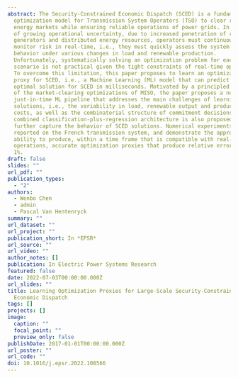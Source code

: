 ```yaml
---
abstract: The Security-Constrained Economic Dispatch (SCED) is a fundamental
  optimization model for Transmission System Operators (TSO) to clear real-time
  energy markets while ensuring reliable operations of power grids. In a context
  of growing operational uncertainty, due to increased penetration of renewable
  generators and distributed energy resources, operators must continuously
  monitor risk in real-time, i.e., they must quickly assess the system’s
  behavior under various changes in load and renewable production.
  Unfortunately, systematically solving an optimization problem for each such
  scenario is not practical given the tight constraints of real-time operations.
  To overcome this limitation, this paper proposes to learn an optimization
  proxy for SCED, i.e., a Machine Learning (ML) model that can predict an
  optimal solution for SCED in milliseconds. Motivated by a principled analysis
  of the market-clearing optimizations of MISO, the paper proposes a novel
  just-in-time ML pipeline that addresses the main challenges of learning SCED
  solutions, i.e., the variability in load, renewable output and production
  costs, as well as the combinatorial structure of commitment decisions. A novel
  combined classification-plus-regression architecture is also proposed, to
  further capture the behavior of SCED solutions. Numerical experiments are
  reported on the French transmission system, and demonstrate the approach’s
  ability to produce, within a time frame that is compatible with real-time
  operations, accurate optimization proxies that produce relative errors below
  1%.
draft: false
slides: ""
url_pdf: ""
publication_types:
  - "2"
authors:
  - Wenbo Chen
  - admin
  - Pascal Van Hentenryck
summary: ""
url_dataset: ""
url_project: ""
publication_short: In *EPSR*
url_source: ""
url_video: ""
author_notes: []
publication: In Electric Power Systems Research
featured: false
date: 2022-07-03T00:00:00.000Z
url_slides: ""
title: Learning Optimization Proxies for Large-Scale Security-Constrained
  Economic Dispatch
tags: []
projects: []
image:
  caption: ""
  focal_point: ""
  preview_only: false
publishDate: 2017-01-01T00:00:00.000Z
url_poster: ""
url_code: ""
doi: 10.1016/j.epsr.2022.108566
---
```

